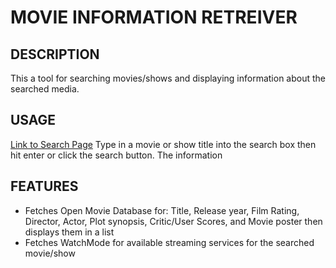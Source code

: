 # MOVIE INFORMATION RETREIVER


## DESCRIPTION

This a tool for searching movies/shows and displaying information about the searched media.  


## USAGE

[Link to Search Page](https://yajiit.github.io/Movie-Info-Retreiver/)
Type in a movie or show title into the search box then hit enter or click the search button. The information 


## FEATURES

- Fetches Open Movie Database for: Title, Release year, Film Rating, Director, Actor, Plot synopsis, Critic/User Scores, and Movie poster then displays them in a list
- Fetches WatchMode for available streaming services for the searched movie/show